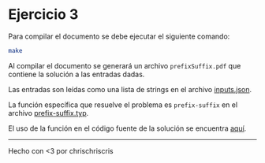 # Ejercicio 3

Para compilar el documento se debe ejecutar el siguiente comando:

```bash
make
```

Al compilar el documento se generará un archivo `prefixSuffix.pdf` que contiene la solución a las entradas dadas.

Las entradas son leídas como una lista de strings en el archivo [inputs.json](inputs.json).

La función específica que resuelve el problema es `prefix-suffix` en el archivo [prefix-suffix.typ](prefix-suffix.typ).

El uso de la función en el código fuente de la solución se encuentra [aquí](../main.typ#L57).

---
Hecho con <3 por chrischriscris
